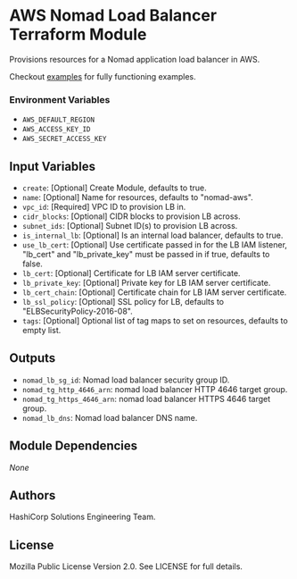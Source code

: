 # AWS Nomad Load Balancer Terraform Module

Provisions resources for a Nomad application load balancer in AWS.

Checkout [examples](./examples) for fully functioning examples.

### Environment Variables

- `AWS_DEFAULT_REGION`
- `AWS_ACCESS_KEY_ID`
- `AWS_SECRET_ACCESS_KEY`

## Input Variables

- `create`: [Optional] Create Module, defaults to true.
- `name`: [Optional] Name for resources, defaults to "nomad-aws".
- `vpc_id`: [Required] VPC ID to provision LB in.
- `cidr_blocks`: [Optional] CIDR blocks to provision LB across.
- `subnet_ids`: [Optional] Subnet ID(s) to provision LB across.
- `is_internal_lb`: [Optional] Is an internal load balancer, defaults to true.
- `use_lb_cert`: [Optional] Use certificate passed in for the LB IAM listener, "lb_cert" and "lb_private_key" must be passed in if true, defaults to false.
- `lb_cert`: [Optional] Certificate for LB IAM server certificate.
- `lb_private_key`: [Optional] Private key for LB IAM server certificate.
- `lb_cert_chain`: [Optional] Certificate chain for LB IAM server certificate.
- `lb_ssl_policy`: [Optional] SSL policy for LB, defaults to "ELBSecurityPolicy-2016-08".
- `tags`: [Optional] Optional list of tag maps to set on resources, defaults to empty list.

## Outputs

- `nomad_lb_sg_id`: Nomad load balancer security group ID.
- `nomad_tg_http_4646_arn`: nomad load balancer HTTP 4646 target group.
- `nomad_tg_https_4646_arn`: nomad load balancer HTTPS 4646 target group.
- `nomad_lb_dns`: Nomad load balancer DNS name.

## Module Dependencies

_None_

## Authors

HashiCorp Solutions Engineering Team.

## License

Mozilla Public License Version 2.0. See LICENSE for full details.
